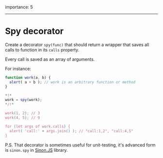importance: 5

---

# Spy decorator

Create a decorator `spy(func)` that should return a wrapper that saves all calls to function in its `calls` property.

Every call is saved as an array of arguments.

For instance:

```js
function work(a, b) {
  alert( a + b ); // work is an arbitrary function or method
}

*!*
work = spy(work);
*/!*

work(1, 2); // 3
work(4, 5); // 9

for (let args of work.calls) {
  alert( 'call:' + args.join() ); // "call:1,2", "call:4,5"
}
```

P.S. That decorator is sometimes useful for unit-testing, it's advanced form is `sinon.spy` in [Sinon.JS](http://sinonjs.org/) library.
